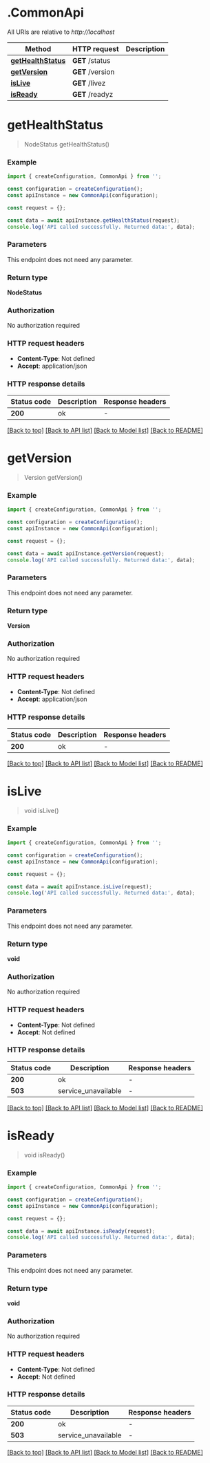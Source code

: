 # .CommonApi

All URIs are relative to *http://localhost*

Method | HTTP request | Description
------------- | ------------- | -------------
[**getHealthStatus**](CommonApi.md#getHealthStatus) | **GET** /status | 
[**getVersion**](CommonApi.md#getVersion) | **GET** /version | 
[**isLive**](CommonApi.md#isLive) | **GET** /livez | 
[**isReady**](CommonApi.md#isReady) | **GET** /readyz | 


# **getHealthStatus**
> NodeStatus getHealthStatus()


### Example


```typescript
import { createConfiguration, CommonApi } from '';

const configuration = createConfiguration();
const apiInstance = new CommonApi(configuration);

const request = {};

const data = await apiInstance.getHealthStatus(request);
console.log('API called successfully. Returned data:', data);
```


### Parameters
This endpoint does not need any parameter.


### Return type

**NodeStatus**

### Authorization

No authorization required

### HTTP request headers

 - **Content-Type**: Not defined
 - **Accept**: application/json


### HTTP response details
| Status code | Description | Response headers |
|-------------|-------------|------------------|
**200** | ok |  -  |

[[Back to top]](#) [[Back to API list]](README.md#documentation-for-api-endpoints) [[Back to Model list]](README.md#documentation-for-models) [[Back to README]](README.md)

# **getVersion**
> Version getVersion()


### Example


```typescript
import { createConfiguration, CommonApi } from '';

const configuration = createConfiguration();
const apiInstance = new CommonApi(configuration);

const request = {};

const data = await apiInstance.getVersion(request);
console.log('API called successfully. Returned data:', data);
```


### Parameters
This endpoint does not need any parameter.


### Return type

**Version**

### Authorization

No authorization required

### HTTP request headers

 - **Content-Type**: Not defined
 - **Accept**: application/json


### HTTP response details
| Status code | Description | Response headers |
|-------------|-------------|------------------|
**200** | ok |  -  |

[[Back to top]](#) [[Back to API list]](README.md#documentation-for-api-endpoints) [[Back to Model list]](README.md#documentation-for-models) [[Back to README]](README.md)

# **isLive**
> void isLive()


### Example


```typescript
import { createConfiguration, CommonApi } from '';

const configuration = createConfiguration();
const apiInstance = new CommonApi(configuration);

const request = {};

const data = await apiInstance.isLive(request);
console.log('API called successfully. Returned data:', data);
```


### Parameters
This endpoint does not need any parameter.


### Return type

**void**

### Authorization

No authorization required

### HTTP request headers

 - **Content-Type**: Not defined
 - **Accept**: Not defined


### HTTP response details
| Status code | Description | Response headers |
|-------------|-------------|------------------|
**200** | ok |  -  |
**503** | service_unavailable |  -  |

[[Back to top]](#) [[Back to API list]](README.md#documentation-for-api-endpoints) [[Back to Model list]](README.md#documentation-for-models) [[Back to README]](README.md)

# **isReady**
> void isReady()


### Example


```typescript
import { createConfiguration, CommonApi } from '';

const configuration = createConfiguration();
const apiInstance = new CommonApi(configuration);

const request = {};

const data = await apiInstance.isReady(request);
console.log('API called successfully. Returned data:', data);
```


### Parameters
This endpoint does not need any parameter.


### Return type

**void**

### Authorization

No authorization required

### HTTP request headers

 - **Content-Type**: Not defined
 - **Accept**: Not defined


### HTTP response details
| Status code | Description | Response headers |
|-------------|-------------|------------------|
**200** | ok |  -  |
**503** | service_unavailable |  -  |

[[Back to top]](#) [[Back to API list]](README.md#documentation-for-api-endpoints) [[Back to Model list]](README.md#documentation-for-models) [[Back to README]](README.md)


